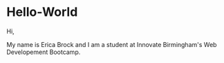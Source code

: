 # Hello-World
Hi,

My name is Erica Brock and I am a student at Innovate Birmingham's Web Developement Bootcamp.
